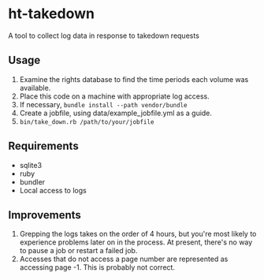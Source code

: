 # ht-takedown
A tool to collect log data in response to takedown requests

## Usage

1. Examine the rights database to find the time periods each volume was available.
2. Place this code on a machine with appropriate log access.
3. If necessary, ```bundle install --path vendor/bundle```
3. Create a jobfile, using data/example_jobfile.yml as a guide.
4. ```bin/take_down.rb /path/to/your/jobfile```

## Requirements

* sqlite3
* ruby
* bundler
* Local access to logs

## Improvements

1. Grepping the logs takes on the order of 4 hours, but you're most likely
   to experience problems later on in the process.  At present, there's
   no way to pause a job or restart a failed job.  
2. Accesses that do not access a page number are represented as accessing
   page -1.  This is probably not correct.
